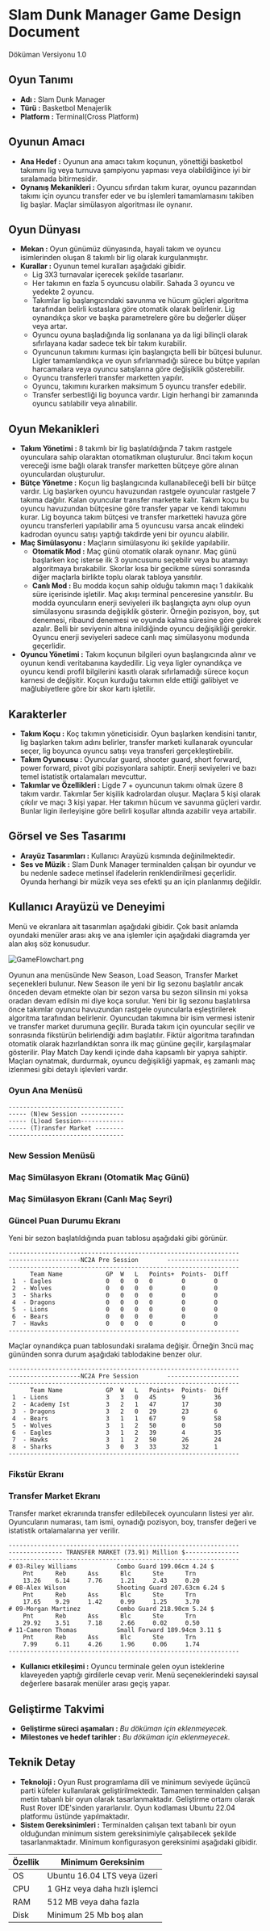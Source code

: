 # Slam Dunk Manager Game Design Document

Döküman Versiyonu 1.0

## Oyun Tanımı

- **Adı  :** Slam Dunk Manager
- **Türü :** Basketbol Menajerlik
- **Platform :** Terminal(Cross Platform)

## Oyunun Amacı

- **Ana Hedef :** Oyunun ana amacı takım koçunun, yönettiği basketbol takımını lig veya turnuva şampiyonu yapması veya olabildiğince iyi bir sıralamada bitirmesidir.
- **Oynanış Mekanikleri :** Oyuncu sıfırdan takım kurar, oyuncu pazarından takımı için oyuncu transfer eder ve bu işlemleri tamamlamasını takiben lig başlar. Maçlar simülasyon algoritması ile oynanır.

## Oyun Dünyası

- **Mekan :** Oyun günümüz dünyasında, hayali takım ve oyuncu isimlerinden oluşan 8 takımlı bir lig olarak kurgulanmıştır.
- **Kurallar :** Oyunun temel kuralları aşağıdaki gibidir.
  - Lig 3X3 turnavalar içerecek şekilde tasarlanır. 
  - Her takımın en fazla 5 oyuncusu olabilir. Sahada 3 oyuncu ve yedekte 2 oyuncu.
  - Takımlar lig başlangıcındaki savunma ve hücum güçleri algoritma tarafından belirli kıstaslara göre otomatik olarak belirlenir. Lig oynandıkça skor ve başka parametrelere göre bu değerler düşer veya artar.
  - Oyuncu oyuna başladığında lig sonlanana ya da ligi bilinçli olarak sıfırlayana kadar sadece tek bir takım kurabilir.
  - Oyuncunun takımını kurması için başlangıçta belli bir bütçesi bulunur. Ligler tamamlandıkça ve oyun sıfırlanmadığı sürece bu bütçe yapılan harcamalara veya oyuncu satışlarına göre değişiklik gösterebilir.
  - Oyuncu transferleri transfer marketten yapılır.
  - Oyuncu, takımını kurarken maksimum 5 oyuncu transfer edebilir.
  - Transfer serbestliği lig boyunca vardır. Ligin herhangi bir zamanında oyuncu satılabilir veya alınabilir.

## Oyun Mekanikleri

- **Takım Yönetimi :** 8 takımlı bir lig başlatıldığında 7 takım rastgele oyunculara sahip olaraktan otomatikman oluşturulur. 8nci takım koçun vereceği isme bağlı olarak transfer marketten bütçeye göre alınan oyunculardan oluşturulur.
- **Bütçe Yönetme :** Koçun lig başlangıcında kullanabileceği belli bir bütçe vardır. Lig başlarken oyuncu havuzundan rastgele oyuncular rastgele 7 takıma dağılır. Kalan oyuncular transfer markette kalır. Takım koçu bu oyuncu havuzundan bütçesine göre transfer yapar ve kendi takımını kurar. Lig boyunca takım bütçesi ve transfer marketteki havuza göre oyuncu transferleri yapılabilir ama 5 oyuncusu varsa ancak elindeki kadrodan oyuncu satışı yaptığı takdirde yeni bir oyuncu alabilir.
- **Maç Simülasyonu :** Maçların simülasyonu iki şekilde yapılabilir.
	- **Otomatik Mod :** Maç günü otomatik olarak oynanır. Maç günü başlarken koç isterse ilk 3 oyuncusunu seçebilir veya bu atamayı algoritmaya bırakabilir. Skorlar kısa bir gecikme süresi sonrasında diğer maçlarla birlikte toplu olarak tabloya yansıtılır.
	- **Canlı Mod :** Bu modda koçun sahip olduğu takımın maçı 1 dakikalık süre içerisinde işletilir. Maç akışı terminal penceresine yansıtılır. Bu modda oyuncuların enerji seviyeleri ilk başlangıçta aynı olup oyun simülasyonu sırasında değişiklik gösterir. Örneğin pozisyon, boy, şut denemesi, ribaund denemesi ve oyunda kalma süresine göre giderek azalır. Belli bir seviyenin altına inildiğinde oyuncu değişikliği gerekir. Oyuncu enerji seviyeleri sadece canlı maç simülasyonu modunda geçerlidir.
- **Oyuncu Yönetimi :** Takım koçunun bilgileri oyun başlangıcında alınır ve oyunun kendi veritabanına kaydedilir. Lig veya ligler oynandıkça ve oyuncu kendi profil bilgilerini kasıtlı olarak sıfırlamadığı sürece koçun karnesi de değişitir. Koçun kurduğu takımın elde ettiği galibiyet ve mağlubiyetlere göre bir skor kartı işletilir.

## Karakterler

- **Takım Koçu :** Koç takımın yöneticisidir. Oyun başlarken kendisini tanıtır, lig başlarken takım adını belirler, transfer marketi kullanarak oyuncular seçer, lig boyunca oyuncu satışı veya transferi gerçekleştirebilir.
- **Takım Oyuncusu :** Oyuncular guard, shooter guard, short forward, power forward, pivot gibi pozisyonlara sahiptir. Enerji seviyeleri ve bazı temel istatistik ortalamaları mevcuttur.
- **Takımlar ve Özellikleri :** Ligde 7 + oyuncunun takımı olmak üzere 8 takım vardır. Takımlar 5er kişilik kadrolardan oluşur. Maçlara 5 kişi olarak çıkılır ve maçı 3 kişi yapar. Her takımın hücum ve savunma güçleri vardır. Bunlar ligin ilerleyişine göre belirli koşullar altında azabilir veya artabilir.

## Görsel ve Ses Tasarımı

- **Arayüz Tasarımları :** Kullanıcı Arayüzü kısmında değinilmektedir.
- **Ses ve Müzik :** Slam Dunk Manager terminalden çalışan bir oyundur ve bu nedenle sadece metinsel ifadelerin renklendirilmesi geçerlidir. Oyunda herhangi bir müzik veya ses efekti şu an için planlanmış değildir. 

## Kullanıcı Arayüzü ve Deneyimi

Menü ve ekranlara ait tasarımları aşağıdaki gibidir. Çok basit anlamda oyundaki menüler arası akış ve ana işlemler için aşağıdaki diagramda yer alan akış söz konusudur.

![GameFlowchart.png](GameFlowchart.png)

Oyunun ana menüsünde New Season, Load Season, Transfer Market seçenekleri bulunur. New Season ile yeni bir lig sezonu başlatılır ancak önceden devam etmekte olan bir sezon varsa bu sezon silinsin mi yoksa oradan devam edilsin mi diye koça sorulur. Yeni bir lig sezonu başlatılırsa önce takımlar oyuncu havuzundan rastgele oyuncularla eşleştirilerek algoritma tarafından belirlenir. Oyuncudan takımına bir isim vermesi istenir ve transfer market durumuna geçilir. Burada takım için oyuncular seçilir ve sonrasında fikstürün belirlendiği adım başlatılır. Fiktür algoritma tarafından otomatik olarak hazırlandıktan sonra ilk maç gününe geçilir, karşılaşmalar gösterilir. Play Match Day kendi içinde daha kapsamlı bir yapıya sahiptir. Maçları oynatmak, durdurmak, oyuncu değişikliği yapmak, eş zamanlı maç izlenmesi gibi detaylı işlevleri vardır.

### Oyun Ana Menüsü

```text
--------------------------------
----- (N)ew Session ------------
----- (L)oad Session------------
----- (T)ransfer Market --------
--------------------------------
```

### New Session Menüsü

### Maç Simülasyon Ekranı (Otomatik Maç Günü)

### Maç Simülasyon Ekranı (Canlı Maç Seyri)

### Güncel Puan Durumu Ekranı

Yeni bir sezon başlatıldığında puan tablosu aşağıdaki gibi görünür.

```text
----------------------------------------------------------------
--------------------NC2A Pre Session        --------------------
----------------------------------------------------------------
      Team Name            GP  W   L   Points+  Points-  Diff     
 1  - Eagles               0   0   0   0        0        0        
 2  - Wolves               0   0   0   0        0        0        
 3  - Sharks               0   0   0   0        0        0        
 4  - Dragons              0   0   0   0        0        0        
 5  - Lions                0   0   0   0        0        0        
 6  - Bears                0   0   0   0        0        0        
 7  - Hawks                0   0   0   0        0        0        
----------------------------------------------------------------
```

Maçlar oynandıkça puan tablosundaki sıralama değişir. Örneğin 3ncü maç gününden sonra durum aşağıdaki tablodakine benzer olur.

```text
----------------------------------------------------------------
--------------------NC2A Pre Session        --------------------
----------------------------------------------------------------
      Team Name            GP  W   L   Points+  Points-  Diff     
 1  - Lions                3   3   0   45       9        36       
 2  - Academy Ist          3   2   1   47       17       30       
 3  - Dragons              3   2   0   29       23       6        
 4  - Bears                3   1   1   67       9        58       
 5  - Wolves               3   1   2   50       0        50       
 6  - Eagles               3   1   2   39       4        35       
 7  - Hawks                3   1   2   50       26       24       
 8  - Sharks               3   0   3   33       32       1        
----------------------------------------------------------------
```

### Fikstür Ekranı

### Transfer Market Ekranı

Transfer market ekranında transfer edilebilecek oyuncuların listesi yer alır. Oyuncuların numarası, tam ismi, oynadığı pozisyon, boy, transfer değeri ve istatistik ortalamalarına yer verilir.

```text
----------------------------------------------------------------
--------------- TRANSFER MARKET (73.91) Million $---------------
----------------------------------------------------------------
# 03-Riley Williams           Combo Guard 199.06cm 4.24 $
	Pnt      Reb      Ass      Blc      Ste      Trn     
	13.26    6.14     7.76     1.21     2.43     0.20    
# 08-Alex Wilson              Shooting Guard 207.63cm 6.24 $
	Pnt      Reb      Ass      Blc      Ste      Trn     
	17.65    9.29     1.42     0.99     1.25     3.70    
# 09-Morgan Martinez          Combo Guard 218.90cm 5.24 $
	Pnt      Reb      Ass      Blc      Ste      Trn     
	29.92    3.51     7.18     2.66     0.02     0.50    
# 11-Cameron Thomas           Small Forward 189.94cm 3.11 $
	Pnt      Reb      Ass      Blc      Ste      Trn     
	7.99     6.11     4.26     1.96     0.06     1.74    
----------------------------------------------------------------
```

- **Kullanıcı etkileşimi :** Oyuncu terminale gelen oyun isteklerine klaveyeden yaptığı girdilerle cevap verir. Menü seçeneklerindeki sayısal değerlere basarak menüler arası geçiş yapar.

## Geliştirme Takvimi

- **Geliştirme süreci aşamaları :** _Bu döküman için eklenmeyecek._
- **Milestones ve hedef tarihler :** _Bu döküman için eklenmeyecek._

## Teknik Detay

- **Teknoloji :** Oyun Rust programlama dili ve minimum seviyede üçüncü parti küfeler kullanılarak geliştirilmektedir. Tamamen terminalden çalışan metin tabanlı bir oyun olarak tasarlanmaktadır. Geliştirme ortamı olarak Rust Rover IDE'sinden yararlanılır. Oyun kodlaması Ubuntu 22.04 platformu üstünde yapılmaktadır.  
- **Sistem Gereksinimleri :** Terminalden çalışan text tabanlı bir oyun olduğundan minimum sistem gereksinimiyle çalışabilecek şekilde tasarlanmaktadır. Minimum konfigurasyon gereksinimi aşağıdaki gibidir.

| Özellik | Minimum Gereksinim            |
|---------|-------------------------------|
| OS      | Ubuntu 16.04 LTS veya üzeri   |
| CPU     | 1 GHz veya daha hızlı işlemci |
| RAM     | 512 MB veya daha fazla        |
| Disk    | Minimum 25 Mb boş alan        |
